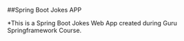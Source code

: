 ##Spring Boot Jokes APP

*This is a Spring Boot Jokes Web App created during Guru Springframework Course.
